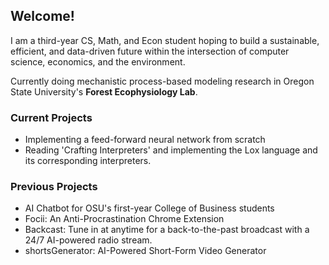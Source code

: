 ## Welcome!

I am a third-year CS, Math, and Econ student hoping to build a sustainable, efficient, and data-driven future within the intersection of computer science, economics, and the environment.

Currently doing mechanistic process-based modeling research in Oregon State University's **Forest Ecophysiology Lab**.

### Current Projects
* Implementing a feed-forward neural network from scratch
* Reading 'Crafting Interpreters' and implementing the Lox language and its corresponding interpreters.

### Previous Projects
* AI Chatbot for OSU's first-year College of Business students
* Focii: An Anti-Procrastination Chrome Extension
* Backcast: Tune in at anytime for a back-to-the-past broadcast with a 24/7 AI-powered radio stream.
* shortsGenerator: AI-Powered Short-Form Video Generator
